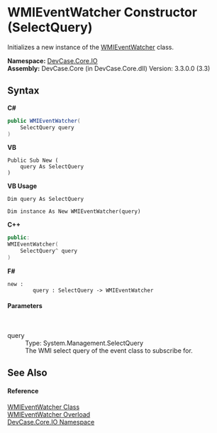 # WMIEventWatcher Constructor (SelectQuery)
 

Initializes a new instance of the <a href="T_DevCase_Core_IO_WMIEventWatcher">WMIEventWatcher</a> class.

**Namespace:**&nbsp;<a href="N_DevCase_Core_IO">DevCase.Core.IO</a><br />**Assembly:**&nbsp;DevCase.Core (in DevCase.Core.dll) Version: 3.3.0.0 (3.3)

## Syntax

**C#**<br />
``` C#
public WMIEventWatcher(
	SelectQuery query
)
```

**VB**<br />
``` VB
Public Sub New ( 
	query As SelectQuery
)
```

**VB Usage**<br />
``` VB Usage
Dim query As SelectQuery

Dim instance As New WMIEventWatcher(query)
```

**C++**<br />
``` C++
public:
WMIEventWatcher(
	SelectQuery^ query
)
```

**F#**<br />
``` F#
new : 
        query : SelectQuery -> WMIEventWatcher
```


#### Parameters
&nbsp;<dl><dt>query</dt><dd>Type: System.Management.SelectQuery<br />The WMI select query of the event class to subscribe for.</dd></dl>

## See Also


#### Reference
<a href="T_DevCase_Core_IO_WMIEventWatcher">WMIEventWatcher Class</a><br /><a href="Overload_DevCase_Core_IO_WMIEventWatcher__ctor">WMIEventWatcher Overload</a><br /><a href="N_DevCase_Core_IO">DevCase.Core.IO Namespace</a><br />